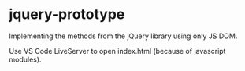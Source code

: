 # jquery-prototype
Implementing the methods from the jQuery library using only JS DOM.

Use VS Code LiveServer to open index.html (because of javascript modules).
